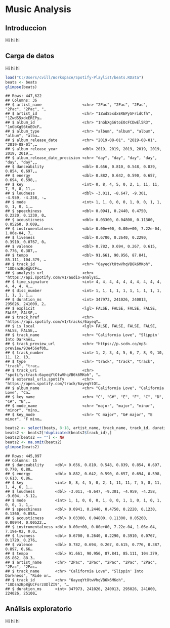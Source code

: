 Music Analysis
================

## Introduccion

Hi hi hi

## Carga de datos

Hi hi hi

``` r
load("C:/Users/cvill/Workspace/Spotify-Playlist/beats.RData")
beats <- beats
glimpse(beats)
```

    ## Rows: 447,622
    ## Columns: 36
    ## $ artist_name                  <chr> "2Pac", "2Pac", "2Pac", "2Pac", "2Pac", "…
    ## $ artist_id                    <chr> "1ZwdS5xdxEREPySFridCfh", "1ZwdS5xdxEREPy…
    ## $ album_id                     <chr> "1nGbXgS6toEOcFCDwEl5R3", "1nGbXgS6toEOcF…
    ## $ album_type                   <chr> "album", "album", "album", "album", "albu…
    ## $ album_release_date           <chr> "2019-08-01", "2019-08-01", "2019-08-01",…
    ## $ album_release_year           <dbl> 2019, 2019, 2019, 2019, 2019, 2019, 2019,…
    ## $ album_release_date_precision <chr> "day", "day", "day", "day", "day", "day",…
    ## $ danceability                 <dbl> 0.656, 0.810, 0.548, 0.839, 0.854, 0.697,…
    ## $ energy                       <dbl> 0.882, 0.642, 0.590, 0.657, 0.694, 0.598,…
    ## $ key                          <int> 0, 8, 4, 5, 0, 2, 1, 11, 11, 7, 5, 8, 11,…
    ## $ loudness                     <dbl> -3.011, -8.647, -9.301, -4.959, -4.258, -…
    ## $ mode                         <int> 1, 1, 0, 0, 0, 1, 0, 0, 1, 1, 0, 1, 0, 1,…
    ## $ speechiness                  <dbl> 0.0941, 0.2440, 0.4750, 0.2220, 0.1230, 0…
    ## $ acousticness                 <dbl> 0.03300, 0.04800, 0.11300, 0.05260, 0.009…
    ## $ instrumentalness             <dbl> 0.00e+00, 0.00e+00, 7.22e-04, 1.06e-04, 7…
    ## $ liveness                     <dbl> 0.6700, 0.2640, 0.2290, 0.3910, 0.0767, 0…
    ## $ valence                      <dbl> 0.782, 0.694, 0.267, 0.615, 0.776, 0.387,…
    ## $ tempo                        <dbl> 91.661, 90.956, 87.841, 85.111, 104.379, …
    ## $ track_id                     <chr> "6ayeqYtOtwVhqVB6k6MKoh", "1UDsnzBp8gUCFs…
    ## $ analysis_url                 <chr> "https://api.spotify.com/v1/audio-analysi…
    ## $ time_signature               <int> 4, 4, 4, 4, 4, 4, 4, 4, 4, 4, 4, 4, 4, 4,…
    ## $ disc_number                  <int> 1, 1, 1, 1, 1, 1, 1, 1, 1, 1, 1, 1, 1, 1,…
    ## $ duration_ms                  <int> 347973, 241026, 240013, 295026, 241000, 2…
    ## $ explicit                     <lgl> FALSE, FALSE, FALSE, FALSE, FALSE, FALSE,…
    ## $ track_href                   <chr> "https://api.spotify.com/v1/tracks/6ayeqY…
    ## $ is_local                     <lgl> FALSE, FALSE, FALSE, FALSE, FALSE, FALSE,…
    ## $ track_name                   <chr> "California Love", "Slippin' Into Darknes…
    ## $ track_preview_url            <chr> "https://p.scdn.co/mp3-preview/93e456ef0b…
    ## $ track_number                 <int> 1, 2, 3, 4, 5, 6, 7, 8, 9, 10, 11, 12, 13…
    ## $ type                         <chr> "track", "track", "track", "track", "trac…
    ## $ track_uri                    <chr> "spotify:track:6ayeqYtOtwVhqVB6k6MKoh", "…
    ## $ external_urls.spotify        <chr> "https://open.spotify.com/track/6ayeqYtOt…
    ## $ album_name                   <chr> "California Love", "California Love", "Ca…
    ## $ key_name                     <chr> "C", "G#", "E", "F", "C", "D", "C#", "B",…
    ## $ mode_name                    <chr> "major", "major", "minor", "minor", "mino…
    ## $ key_mode                     <chr> "C major", "G# major", "E minor", "F mino…

``` r
beats2 <- select(beats, 8:18, artist_name, track_name, track_id, duration_ms)
beats2 <- beats2[!duplicated(beats2$track_id),]
beats2[beats2 == ""] <- NA
beats2 <- na.omit(beats2)
glimpse(beats2)
```

    ## Rows: 445,097
    ## Columns: 15
    ## $ danceability     <dbl> 0.656, 0.810, 0.548, 0.839, 0.854, 0.697, 0.770, 0.80…
    ## $ energy           <dbl> 0.882, 0.642, 0.590, 0.657, 0.694, 0.598, 0.613, 0.86…
    ## $ key              <int> 0, 8, 4, 5, 0, 2, 1, 11, 11, 7, 5, 8, 11, 1, 4, 6, 1,…
    ## $ loudness         <dbl> -3.011, -8.647, -9.301, -4.959, -4.258, -9.604, -5.12…
    ## $ mode             <int> 1, 1, 0, 0, 0, 1, 0, 0, 1, 1, 0, 1, 0, 1, 0, 0, 1, 1,…
    ## $ speechiness      <dbl> 0.0941, 0.2440, 0.4750, 0.2220, 0.1230, 0.1360, 0.058…
    ## $ acousticness     <dbl> 0.03300, 0.04800, 0.11300, 0.05260, 0.00944, 0.00522,…
    ## $ instrumentalness <dbl> 0.00e+00, 0.00e+00, 7.22e-04, 1.06e-04, 7.19e-02, 0.0…
    ## $ liveness         <dbl> 0.6700, 0.2640, 0.2290, 0.3910, 0.0767, 0.1720, 0.276…
    ## $ valence          <dbl> 0.782, 0.694, 0.267, 0.615, 0.776, 0.387, 0.897, 0.66…
    ## $ tempo            <dbl> 91.661, 90.956, 87.841, 85.111, 104.379, 85.862, 88.3…
    ## $ artist_name      <chr> "2Pac", "2Pac", "2Pac", "2Pac", "2Pac", "2Pac", "2Pac…
    ## $ track_name       <chr> "California Love", "Slippin' Into Darkness", "Ride or…
    ## $ track_id         <chr> "6ayeqYtOtwVhqVB6k6MKoh", "1UDsnzBp8gUCFsrzUDlZI9", "…
    ## $ duration_ms      <int> 347973, 241026, 240013, 295026, 241000, 224026, 25100…

## Análisis exploratorio

Hi hi hi
